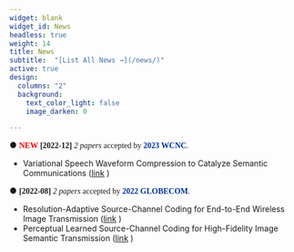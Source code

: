 ```yaml
---
widget: blank
widget_id: News
headless: true
weight: 14
title: News
subtitle:  "[List All News →](/news/)"
active: true
design:
  columns: "2"
  background:
    text_color_light: false
    image_darken: 0

---
```

● <font face=consolas> <font face=fantasy color=red>**NEW**</font> **[2022-12]** *2 papers* accepted by <font color=#003399>**2023 WCNC**</font>.</font><br/>
  - Variational Speech Waveform Compression to Catalyze Semantic Communications ([link](/publication/variational-speech-waveform-compression-to-catalyze-semantic-communications/) ) <br/>
  
● <font face=consolas> **[2022-08]** *2 papers* accepted by <font color=#003399>**2022 GLOBECOM**</font>.</font><br/>
  - Resolution-Adaptive Source-Channel Coding for End-to-End Wireless Image Transmission ([link](/publication/resolution-adaptive-source-channel-coding-for-end-to-end-wireless-image-transmission/) ) <br/>
  - Perceptual Learned Source-Channel Coding for High-Fidelity Image Semantic Transmission ([link](/publication/perceptual-learned-source-channel-coding-for-high-fidelity-image-semantic-transmission/) ) <br/>
  
